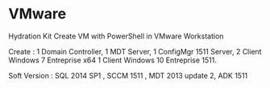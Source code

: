 # VMware
Hydration Kit  Create VM with PowerShell in VMware Workstation

Create :
 1 Domain Controller,
 1 MDT Server,
 1 ConfigMgr 1511 Server,
 2 Client Windows 7 Entreprise x64
 1 Client Windows 10 Entreprise 1511.

Soft Version : SQL 2014 SP1 , SCCM 1511 , MDT 2013 update 2, ADK 1511